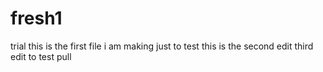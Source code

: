 # fresh1
trial
this is the first file i am making just to test 
this is the second edit
third edit to test pull 
